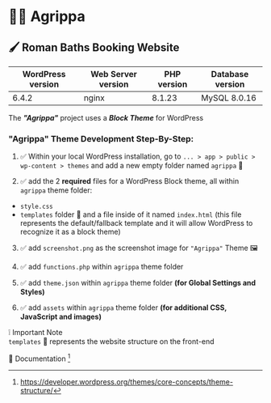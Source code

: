 # :sauna_man: Agrippa 

## :paintbrush: Roman Baths Booking Website 

| WordPress version | Web Server version | PHP version | Database version |
| ---               | ---                | ---         | ---              |
| 6.4.2             | nginx              | 8.1.23      | MySQL 8.0.16     |

The ***"Agrippa"*** project uses a ***Block Theme*** for WordPress

### "Agrippa" Theme Development Step-By-Step:

1. :white_check_mark: Within your local WordPress installation, go to `... > app > public > wp-content > themes` and add a new empty folder named `agrippa` :open_file_folder:

2. :white_check_mark: add the 2 **required** files for a WordPress Block theme, all within `agrippa` theme folder: 
- `style.css` 
- `templates` folder :open_file_folder: and a file inside of it named `index.html` (this file represents the default/fallback template and it will allow WordPress to recognize it as a block theme)  

3. :white_check_mark: add `screenshot.png` as the screenshot image for `"Agrippa"` Theme :framed_picture:

4. :white_check_mark: add `functions.php` within `agrippa` theme folder

5. :white_check_mark: add `theme.json` within `agrippa` theme folder **(for Global Settings and Styles)**

6. :white_check_mark: add `assets` within `agrippa` theme folder **(for additional CSS, JavaScript and images)**

:grey_exclamation: Important Note </br>
`templates` 📂 represents the website structure on the front-end

📓 Documentation [^1]
[^1]: https://developer.wordpress.org/themes/core-concepts/theme-structure/




